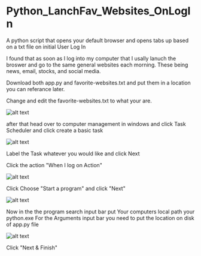 # Python_LanchFav_Websites_OnLogIn
A python script that opens your default browser and opens tabs up based on a txt file on initial User Log In

I found that as soon as I log into my computer that I usally lanuch the broswer and go to the same general websites each morning. These being news, email, stocks, and social media. 

Download both app.py and favorite-websites.txt and put them in a location you can referance later. 

Change and edit the favorite-websites.txt to what your are.

![alt text](https://i.imgur.com/UruR5Yx.jpg) 

after that head over to computer management in windows and click Task Scheduler and click create a basic task

![alt text](https://i.imgur.com/4Al46eI.jpg)


Label the Task whatever you would like and click Next 


Click the action "When I log on Action"

![alt text](https://i.imgur.com/5TGvYxr.jpg)


Click Choose "Start a program" and click "Next" 

![alt text](https://i.imgur.com/WeQN3GI.jpg)


Now in the the program search input bar put Your computers local path your python.exe
For the Arguments   input bar you need to put the location on disk of app.py file 

![alt text](https://i.imgur.com/1WX7BtU.jpg)


Click "Next & Finish" 

